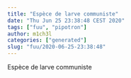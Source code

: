 ```yaml
---
title: "Espèce de larve communiste"
date: "Thu Jun 25 23:38:48 CEST 2020"
tags: ["fuu", "pipotron"]
author: m1ch3l
categories: ["generated"]
slug: "fuu/2020-06-25-23:38:48"
---
```


Espèce de larve communiste
